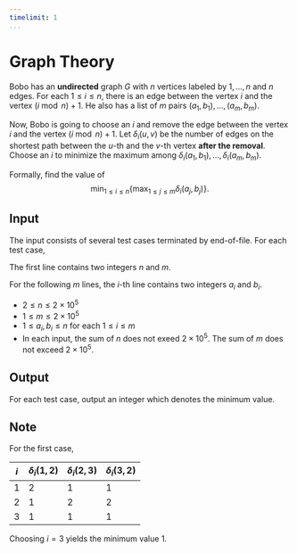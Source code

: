 ```yaml
---
timelimit: 1
...
```


# Graph Theory

Bobo has an **undirected** graph $G$ with $n$ vertices labeled by $1, \dots, n$ and $n$ edges. For each $1 \leq i \leq n$, there is an edge between the vertex $i$ and the vertex $(i \bmod n) + 1$. He also has a list of $m$ pairs $(a_1, b_1), \dots, (a_m, b_m)$.

Now, Bobo is going to choose an $i$ and remove the edge between the vertex $i$ and the vertex $(i \bmod n) + 1$.  Let $\delta_i(u, v)$ be the number of edges on the shortest path between the $u$-th and the $v$-th vertex **after the removal**. Choose an $i$ to minimize the maximum among $\delta_i(a_1, b_1), \dots, \delta_i(a_m, b_m)$.

Formally, find the value of
$$
\min_{1 \leq i \leq n}\left\{\max_{1 \leq j \leq m} \delta_i(a_j, b_j)\right\}.
$$

## Input

The input consists of several test cases terminated by end-of-file. For each test case,

The first line contains two integers $n$ and $m$.

For the following $m$ lines, the $i$-th line contains two integers $a_i$ and $b_i$.

* $2 \leq n \leq 2 \times 10^5$
* $1 \leq m \leq 2 \times 10^5$
* $1 \leq a_i, b_i \leq n$ for each $1 \leq i \leq m$
* In each input, the sum of $n$ does not exeed $2 \times 10^5$. The sum of $m$ does not exceed $2 \times 10^5$.

## Output

For each test case, output an integer which denotes the minimum value.

<!--SAMPLES-->

## Note

For the first case,

| $i$  | $\delta_i(1, 2)$ | $\delta_i(2, 3)$ | $\delta_i(3, 2)$ |
| ---- | ---------------- | ---------------- | ---------------- |
| $1$  | $2$              | $1$              | $1$              |
| $2$  | $1$              | $2$              | $2$              |
| $3$  | $1$              | $1$              | $1$              |

Choosing $i = 3$ yields the minimum value $1$.
